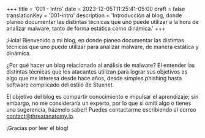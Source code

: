 +++
title = '001 - Intro'
date = 2023-12-05T11:25:41-05:00
draft = false
translationKey = '001-intro'
description = 'Introducción al blog, donde planeo documentar las distintas técnicas que uno puede utilizar a la hora de analizar malware, tanto de forma estática como dinámica.'
+++


¡Hola! Bienvenido a mi blog, en donde planeo documentar las distintas técnicas que uno puede utilizar para analizar malware, de manera estática y dinámica. 

¿Por qué hacer un blog relacionado al análisis de malware? El entender las distintas técnicas que los atacantes utilizan para lograr sus objetivos es algo que me interesa desde hace años, desde simples phishing hasta software complicado del estilo de Stuxnet.

El objetivo del blog es compartir conocimiento e impulsar el aprendizaje; sin embargo, no me consideraría un experto, por lo que si omití algo o tienes una sugerencia, házmelo saber! Puedes contactarme escribiendo al correo contact@threatanatomy.io.

¡Gracias por leer el blog!
